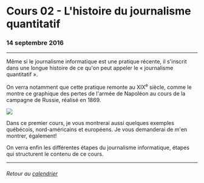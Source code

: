 # Cours 02 - L'histoire du journalisme quantitatif

### 14 septembre 2016

---

Même si le journalisme informatique est une pratique récente, il s'inscrit dans une longue histoire de ce qu'on peut appeler le «&nbsp;journalisme quantitatif&nbsp;».

On verra notamment que cette pratique remonte au XIX<sup>e</sup> siècle, comme le montre ce graphique des pertes de l'armée de Napoléon au cours de la campagne de Russie, réalisé en 1869.

[![](https://upload.wikimedia.org/wikipedia/commons/2/29/Minard.png)](https://upload.wikimedia.org/wikipedia/commons/2/29/Minard.png)

Dans ce premier cours, je vous montrerai aussi quelques exemples québécois, nord-américains et européens. Je vous demanderai de m'en montrer, également!

On verra enfin les différentes étapes du journalisme informatique, étapes qui structurent le contenu de ce cours.

---

###### Retour au [calendrier](/calendrier.md)

